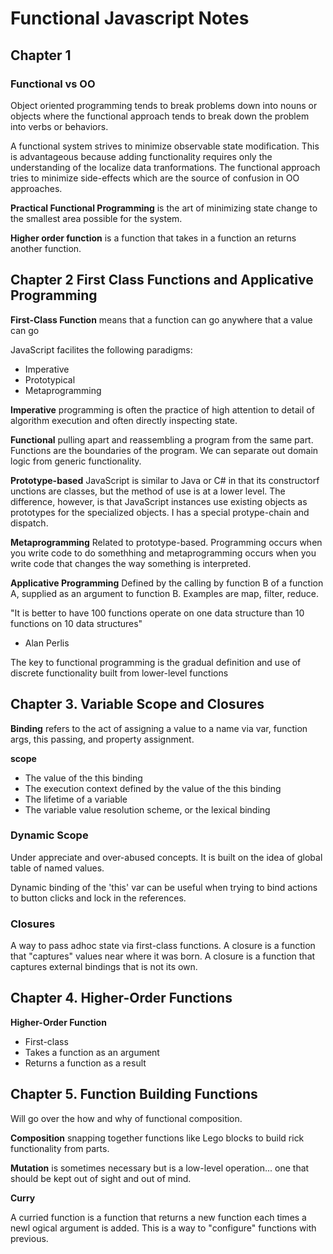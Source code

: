 # Functional Javascript Notes

## Chapter 1

### Functional vs OO

Object oriented programming tends to break problems down into nouns or objects
where the functional approach tends to break down the problem into verbs or
behaviors.

A functional system strives to minimize observable state modification. This is 
advantageous because adding functionality requires only the understanding of the
localize data tranformations. The functional approach tries to minimize
side-effects which are the source of confusion in OO approaches.

**Practical Functional Programming** is the art of minimizing state change to the
smallest area possible for the system.


**Higher order function** is a function that takes in a function an returns
another function.

## Chapter 2 First Class Functions and Applicative Programming

**First-Class Function** means that a function can go anywhere that a value can go

JavaScript facilites the following paradigms:

* Imperative
* Prototypical
* Metaprogramming

**Imperative** programming is often the practice of high attention to detail of
algorithm execution and often directly inspecting state.

**Functional** pulling apart and reassembling a program from the same part.
Functions are the boundaries of the program. We can separate out domain logic from
generic functionality.

**Prototype-based** JavaScript is similar to Java or C# in that its constructorf unctions are classes, but the method of use is at a lower level. The difference, however, is that JavaScript instances use existing objects as prototypes for the specialized objects. I has a special protype-chain and dispatch.

**Metaprogramming** Related to prototype-based. Programming occurs when you write code to do somethhing and metaprogramming occurs when you write code that changes
the way something is interpreted.

**Applicative Programming** Defined by the calling by function B of a function A, supplied as an argument to function B. Examples are map, filter, reduce.

"It is better to have 100 functions operate on one data structure than 10 functions on 10 data structures"

- Alan Perlis

The key to functional programming is the gradual definition and use of discrete functionality built from lower-level functions

## Chapter 3. Variable Scope and Closures

**Binding** refers to the act of assigning a value to a name via var, function args, this passing, and property assignment.

**scope**

* The value of the this binding
* The execution context defined by the value of the this binding
* The lifetime of a variable
* The variable value resolution scheme, or the lexical binding

### Dynamic Scope

Under appreciate and over-abused concepts. It is built on the idea of global table of named values.

Dynamic binding of the 'this' var can be useful when trying to bind actions to button clicks and lock in the references.

### Closures

A way to pass adhoc state via first-class functions. A closure is a function that "captures" values near where it was born. A closure is a function that captures external bindings that is not its own.

## Chapter 4. Higher-Order Functions

**Higher-Order Function**

* First-class
* Takes a function as an argument
* Returns a function as a result

## Chapter 5. Function Building Functions

Will go over the how and why of functional composition.

**Composition** snapping together functions like Lego blocks to build rick functionality from parts.

**Mutation** is sometimes necessary but is a low-level operation... one that should be kept out of sight and out of mind.

**Curry**

A curried function is a function that returns a new function each times a newl ogical argument is added. This is a way to "configure" functions with previous.

 